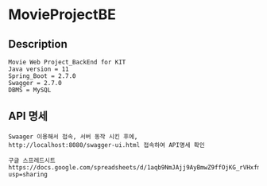 # MovieProjectBE
## Description
```
Movie Web Project_BackEnd for KIT
Java version = 11
Spring_Boot = 2.7.0
Swagger = 2.7.0
DBMS = MySQL
```

## API 명세
```
Swaager 이용해서 접속, 서버 동작 시킨 후에,
http://localhost:8080/swagger-ui.html 접속하여 API명세 확인

구글 스프레드시트
https://docs.google.com/spreadsheets/d/1aqb9NmJAjj9AyBmwZ9ffOjKG_rVHxfmZ8QFQTAB2VUg/edit?usp=sharing
```

